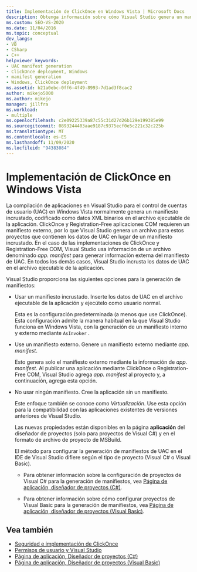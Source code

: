 ```yaml
---
title: Implementación de ClickOnce en Windows Vista | Microsoft Docs
description: Obtenga información sobre cómo Visual Studio genera un manifiesto de UAC externo para ClickOnce y Registration-Free aplicaciones COM, que requieren un manifiesto externo.
ms.custom: SEO-VS-2020
ms.date: 11/04/2016
ms.topic: conceptual
dev_langs:
- VB
- CSharp
- C++
helpviewer_keywords:
- UAC manifest generation
- ClickOnce deployment, Windows
- manifest generation
- Windows, ClickOnce deployment
ms.assetid: b21a0ebc-0ff6-4f49-8993-7d1ad3f8cac2
author: mikejo5000
ms.author: mikejo
manager: jillfra
ms.workload:
- multiple
ms.openlocfilehash: c2e09225339a87c55c31d27d26b129e199385e99
ms.sourcegitcommit: 0893244403aae9187c9375ecf0e5c221c32c225b
ms.translationtype: MT
ms.contentlocale: es-ES
ms.lasthandoff: 11/09/2020
ms.locfileid: "94383084"
---
```

# <a name="clickonce-deployment-on-windows-vista"></a>Implementación de ClickOnce en Windows Vista

La compilación de aplicaciones en Visual Studio para el control de cuentas de usuario (UAC) en Windows Vista normalmente genera un manifiesto incrustado, codificado como datos XML binarios en el archivo ejecutable de la aplicación.  ClickOnce y Registration-Free aplicaciones COM requieren un manifiesto externo, por lo que Visual Studio genera un archivo para estos proyectos que contienen los datos de UAC en lugar de un manifiesto incrustado. En el caso de las implementaciones de ClickOnce y Registration-Free COM, Visual Studio usa información de un archivo denominado *app. manifest* para generar información externa del manifiesto de UAC. En todos los demás casos, Visual Studio incrusta los datos de UAC en el archivo ejecutable de la aplicación.

Visual Studio proporciona las siguientes opciones para la generación de manifiestos:

- Usar un manifiesto incrustado. Inserte los datos de UAC en el archivo ejecutable de la aplicación y ejecútelo como usuario normal.

   Esta es la configuración predeterminada (a menos que use ClickOnce). Esta configuración admite la manera habitual en la que Visual Studio funciona en Windows Vista, con la generación de un manifiesto interno y externo mediante `AsInvoker` .

- Use un manifiesto externo. Genere un manifiesto externo mediante *app. manifest*.

   Esto genera solo el manifiesto externo mediante la información de *app. manifest*. Al publicar una aplicación mediante ClickOnce o Registration-Free COM, Visual Studio agrega *app. manifest* al proyecto y, a continuación, agrega esta opción.

- No usar ningún manifiesto. Cree la aplicación sin un manifiesto.

   Este enfoque también se conoce como *Virtualización*. Use esta opción para la compatibilidad con las aplicaciones existentes de versiones anteriores de Visual Studio.

  Las nuevas propiedades están disponibles en la página **aplicación** del diseñador de proyectos (solo para proyectos de Visual C#) y en el formato de archivo de proyecto de MSBuild.

  El método para configurar la generación de manifiestos de UAC en el IDE de Visual Studio difiere según el tipo de proyecto (Visual C# o Visual Basic).

  * Para obtener información sobre la configuración de proyectos de Visual C# para la generación de manifiestos, vea [Página de aplicación, diseñador de proyectos (C#)](../ide/reference/application-page-project-designer-csharp.md).

  * Para obtener información sobre cómo configurar proyectos de Visual Basic para la generación de manifiestos, vea [Página de aplicación, diseñador de proyectos (Visual Basic)](../ide/reference/application-page-project-designer-visual-basic.md).

## <a name="see-also"></a>Vea también
- [Seguridad e implementación de ClickOnce](../deployment/clickonce-security-and-deployment.md)
- [Permisos de usuario y Visual Studio](/previous-versions/ms165100(v=vs.100))
- [Página de aplicación, Diseñador de proyectos (C#)](../ide/reference/application-page-project-designer-csharp.md)
- [Página de aplicación, Diseñador de proyectos (Visual Basic)](../ide/reference/application-page-project-designer-visual-basic.md)